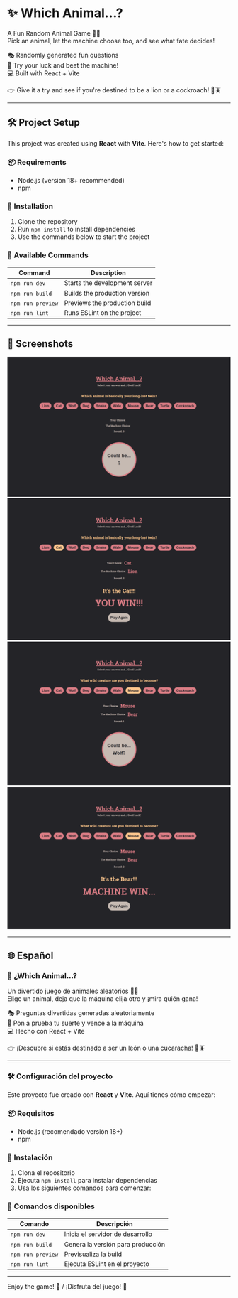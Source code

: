# ✨ Which Animal...?  
A Fun Random Animal Game 🎲🐻  
Pick an animal, let the machine choose too, and see what fate decides!

🎭 Randomly generated fun questions  
🦊 Try your luck and beat the machine!  
💻 Built with React + Vite

👉 Give it a try and see if you're destined to be a lion or a cockroach! 🦁🪳

---

## 🛠 Project Setup

This project was created using **React** with **Vite**. Here's how to get started:

### 📦 Requirements

- Node.js (version 18+ recommended)
- npm

### 🚀 Installation

1. Clone the repository  
2. Run `npm install` to install dependencies  
3. Use the commands below to start the project

### 📜 Available Commands

| Command           | Description                          |
|-------------------|--------------------------------------|
| `npm run dev`     | Starts the development server        |
| `npm run build`   | Builds the production version        |
| `npm run preview` | Previews the production build        |
| `npm run lint`    | Runs ESLint on the project           |

---

## 📸 Screenshots

![Start screen](Screenshots/whichAnimal_1.png)
![You win screen](Screenshots/whichAnimal_2.png)
![Random generation](Screenshots/whichAnimal_3.png)
![Machine wins screen](Screenshots/whichAnimal_4.png)

---

## 🌐 Español

### 🐾 ¿Which Animal...?

Un divertido juego de animales aleatorios 🎲🐶  
Elige un animal, deja que la máquina elija otro y ¡mira quién gana!

🎭 Preguntas divertidas generadas aleatoriamente  
🦊 Pon a prueba tu suerte y vence a la máquina  
💻 Hecho con React + Vite

👉 ¡Descubre si estás destinado a ser un león o una cucaracha! 🦁🪳

---

### 🛠 Configuración del proyecto

Este proyecto fue creado con **React** y **Vite**. Aquí tienes cómo empezar:

### 📦 Requisitos

- Node.js (recomendado versión 18+)
- npm

### 🚀 Instalación

1. Clona el repositorio  
2. Ejecuta `npm install` para instalar dependencias  
3. Usa los siguientes comandos para comenzar:

### 📜 Comandos disponibles

| Comando           | Descripción                                  |
|-------------------|----------------------------------------------|
| `npm run dev`     | Inicia el servidor de desarrollo             |
| `npm run build`   | Genera la versión para producción            |
| `npm run preview` | Previsualiza la build                        |
| `npm run lint`    | Ejecuta ESLint en el proyecto                |

---

Enjoy the game! 🎉 / ¡Disfruta del juego! 🐾
